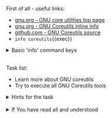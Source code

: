 First of all - useful links:

- [gnu.org - GNU core utilities top page](https://www.gnu.org/software/coreutils/)
- [gnu.org - GNU Coreutils inline info](https://www.gnu.org/software/coreutils/manual/html_node/index.html)
- [github.com - GNU Coreutils source](https://github.com/coreutils/coreutils/blob/master/doc/coreutils.texi)
- `info coreutils`{{exec}}

<details><summary>Basic 'info' command keys</summary>
<pre>
  <strong>H</strong>    - Open or close help window.
  <strong>q</strong>    - Quit Info.
  <strong>Home</strong> - Go to the beginning of current node.
  <strong>End</strong>  - Go to the end of current node.
  <strong>TAB</strong>  - Go to the next hypertext link.
  <strong>Enter</strong> - Follow the hypertext link under the cursor.
  <strong>l</strong>    - Go back to the last node.
  <strong>[</strong>    - Go to the previous node in the document.
  <strong>]</strong>    - Go to the next node in the document.
  <strong>t</strong>    - Go to the top node of this document.
  <strong>/</strong>    - Read a string and search for it.
  <strong>Ctrl-x n</strong> - Repeat last search in the same direction.
</pre>
</details><br>

Task list:
- Learn more about GNU coreutils
- Try to execute all GNU Coreutils tools

<details><summary>Hints for the task</summary>
<pre>
<strong>Task 1:</strong>
  $ info coreutils
</pre>
</details>
<br>
<details><summary>If You have read all and understood</summary>
<pre>
`touch IReadAllAndUndnderstood`{{exec}}
</pre>
